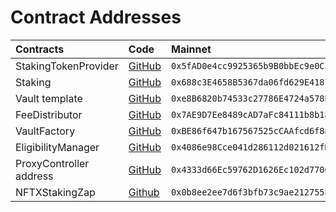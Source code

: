 # Contract Addresses

| **Contracts** | **Code** | **Mainnet** |
| :--- | :--- | :--- |
| StakingTokenProvider | [GitHub](https://github.com/NFTX-project/nftx-protocol-v2/blob/master/contracts/solidity/StakingTokenProvider.sol) | `0x5fAD0e4cc9925365b9B0bbEc9e0C3536c0B1a5C7` |
| Staking | [GitHub](https://github.com/NFTX-project/nftx-protocol-v2/blob/ee2b72b0bdf6940dd8f917a3cafb32bc7023bbae/contracts/solidity/NFTXLPStaking.sol) | `0x688c3E4658B5367da06fd629E41879beaB538E37` |
| Vault template | [GitHub](https://github.com/NFTX-project/nftx-protocol-v2/blob/master/contracts/solidity/NFTXVaultUpgradeable.sol) | `0xe8B6820b74533c27786E4724a578Bfca28D97BD1` |
| FeeDistributor | [GitHub](https://github.com/NFTX-project/nftx-protocol-v2/blob/master/contracts/solidity/NFTXFeeDistributor.sol) | `0x7AE9D7Ee8489cAD7aFc84111b8b185EE594Ae090` |
| VaultFactory | [GitHub](https://github.com/NFTX-project/nftx-protocol-v2/blob/master/contracts/solidity/NFTXVaultFactoryUpgradeable.sol) | `0xBE86f647b167567525cCAAfcd6f881F1Ee558216` |
| EligibilityManager | [GitHub](https://github.com/NFTX-project/nftx-protocol-v2/blob/master/contracts/solidity/NFTXEligibilityManager.sol) | `0x4086e98Cce041d286112d021612fD894cFed94D5` |
| ProxyController address | [GitHub](https://github.com/NFTX-project/nftx-protocol-v2/blob/master/contracts/solidity/proxy/ProxyController.sol) | `0x4333d66Ec59762D1626Ec102d7700E64610437Df` |
| NFTXStakingZap | [Github](https://github.com/NFTX-project/nftx-protocol-v2/blob/master/contracts/solidity/NFTXStakingZap.sol) | `0x0b8ee2ee7d6f3bfb73c9ae2127558d1172b65fb1` |

